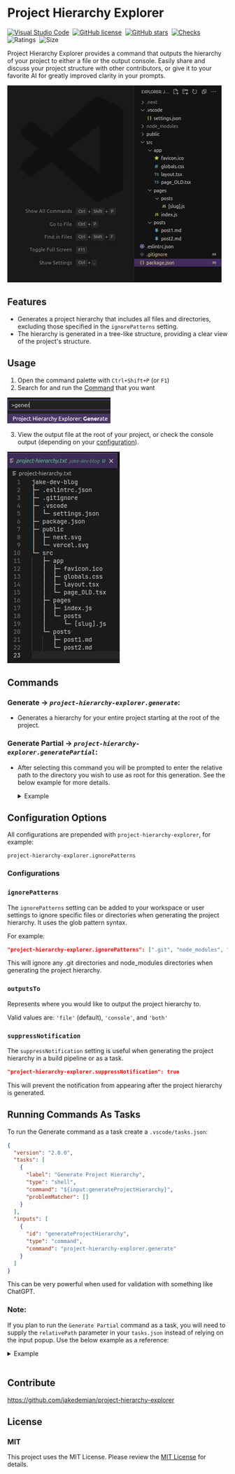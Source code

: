 <a href="https://marketplace.visualstudio.com/items?itemName=jake-demian.project-hierarchy-explorer" style="display: none;">
  <picture>
    <source media="(prefers-color-scheme: dark)" srcset="https://raw.githubusercontent.com/jakedemian/project-hierarchy-explorer/main/images/icon.png" width="140">
    <source media="(prefers-color-scheme: light)" srcset="https://raw.githubusercontent.com/jakedemian/project-hierarchy-explorer/main/images/icon.png" width="140">
    <img src="https://raw.githubusercontent.com/jakedemian/project-hierarchy-explorer/main/images/blank.png" alt="Logo">
  </picture>
</a>

# Project Hierarchy Explorer

[![Visual Studio Code](https://img.shields.io/badge/--007ACC?logo=visual%20studio%20code&logoColor=ffffff)](https://marketplace.visualstudio.com/items?itemName=jake-demian.project-hierarchy-explorer)&nbsp;
[![GitHub license](https://badgen.net/github/license/jakedemian/project-hierarchy-explorer)](https://github.com/jakedemian/project-hierarchy-explorer/blob/main/LICENSE.md)&nbsp;
[![GitHub stars](https://img.shields.io/github/stars/jakedemian/project-hierarchy-explorer.svg?style=social&label=Star)](https://GitHub.com/jakedemian/project-hierarchy-explorer/stargazers/)&nbsp;
[![Checks](https://github.com/jakedemian/project-hierarchy-explorer/actions/workflows/checks.yml/badge.svg)](https://github.com/jakedemian/project-hierarchy-explorer/actions/workflows/checks.yml)&nbsp;
![Ratings](https://img.shields.io/visual-studio-marketplace/r/jake-demian.project-hierarchy-explorer)&nbsp;
![Size](https://img.shields.io/github/languages/code-size/jakedemian/project-hierarchy-explorer)

Project Hierarchy Explorer provides a command that outputs the hierarchy of your project to either a file or the output console. Easily share and discuss your project structure with other contributors, or give it to your favorite AI for greatly improved clarity in your prompts.

![Alt text](images/project-hierarchy-animation.gif)

## Features

- Generates a project hierarchy that includes all files and directories, excluding those specified in the `ignorePatterns` setting.
- The hierarchy is generated in a tree-like structure, providing a clear view of the project's structure.

## Usage

1. Open the command palette with `Ctrl+Shift+P` (or `F1`)
2. Search for and run the [Command](#commands) that you want

![Alt text](images/command.png)

3. View the output file at the root of your project, or check the console output (depending on your [configuration](#configuration-options)).

![Alt text](images/sample.png)

## Commands

### **Generate** -> _`project-hierarchy-explorer.generate`_:

- Generates a hierarchy for your entire project starting at the root of the project.

### **Generate Partial** -> _`project-hierarchy-explorer.generatePartial`_:

- After selecting this command you will be prompted to enter the relative path to the directory you wish to use as root for this generation. See the below example for more details.

  <details>
    <summary>Example</summary>

  Imagine we have a project with the following structure:

  ```
  src
  ├─ app
  │  ├─ favicon.ico
  │  ├─ globals.css
  │  └─ layout.tsx
  ├─ pages
  │  ├─ index.js
  │  └─ posts
  │     └─ [slug].js
  └─ posts
    ├─ post1.md
    └─ post2.md
  ```

  We wish to only display the hierarchy of the `pages` directory. We could use the `Generate Partial` command to achieve this. Run the command, and in the prompt window enter `src/pages`

  ![generate partial input screenshot](images/generate-partial-input.png)

  and the resulting output in this example would be:

  ```
  pages
  ├─ index.js
  └─ posts
    └─ [slug].js
  ```

  </details>

## Configuration Options

All configurations are prepended with `project-hierarchy-explorer`, for example:

```
project-hierarchy-explorer.ignorePatterns
```

### Configurations

### `ignorePatterns`

The `ignorePatterns` setting can be added to your workspace or user settings to ignore specific files or directories when generating the project hierarchy. It uses the glob pattern syntax.

For example:

```json
"project-hierarchy-explorer.ignorePatterns": [".git", "node_modules", "*.js.map"]
```

This will ignore any .git directories and node_modules directories when generating the project hierarchy.

### `outputsTo`

Represents where you would like to output the project hierarchy to.

Valid values are: `'file'` (default), `'console'`, and `'both'`

### `suppressNotification`

The `suppressNotification` setting is useful when generating the project hierarchy in a build pipeline or as a task.

```json
"project-hierarchy-explorer.suppressNotification": true
```

This will prevent the notification from appearing after the project hierarchy is generated.

## Running Commands As Tasks

To run the Generate command as a task create a `.vscode/tasks.json`:

```json
{
  "version": "2.0.0",
  "tasks": [
    {
      "label": "Generate Project Hierarchy",
      "type": "shell",
      "command": "${input:generateProjectHierarchy}",
      "problemMatcher": []
    }
  ],
  "inputs": [
    {
      "id": "generateProjectHierarchy",
      "type": "command",
      "command": "project-hierarchy-explorer.generate"
    }
  ]
}
```

This can be very powerful when used for validation with something like ChatGPT.

### Note:

If you plan to run the `Generate Partial` command as a task, you will need to supply the `relativePath` parameter in your `tasks.json` instead of relying on the input popup. Use the below example as a reference:

<details>
<summary>Example</summary>

```json
// .vscode/tasks.json

{
  "version": "2.0.0",
  "tasks": [
    {
      "label": "Generate Partial Project Hierarchy",
      "type": "shell",
      "command": "${input:generatePartialProjectHierarchy}",
      "problemMatcher": []
    }
  ],
  "inputs": [
    {
      "id": "generatePartialProjectHierarchy",
      "type": "command",
      "command": "project-hierarchy-explorer.generatePartial",
      "args": ["src/utils"]
    }
  ]
}
```

</details>
<br/>

## Contribute

https://github.com/jakedemian/project-hierarchy-explorer

## License

### MIT

This project uses the MIT License. Please review the [MIT License](LICENSE.md) for details.
